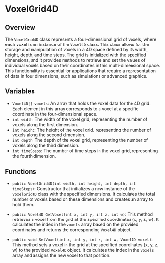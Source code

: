 # VoxelGrid4D

## Overview
The `VoxelGrid4D` class represents a four-dimensional grid of voxels, where each voxel is an instance of the `Voxel4D` class. This class allows for the storage and manipulation of voxels in a 4D space defined by its width, height, depth, and time steps. The grid is initialized with the specified dimensions, and it provides methods to retrieve and set the values of individual voxels based on their coordinates in this multi-dimensional space. This functionality is essential for applications that require a representation of data in four dimensions, such as simulations or advanced graphics.

## Variables
- `Voxel4D[] voxels`: An array that holds the voxel data for the 4D grid. Each element in this array corresponds to a voxel at a specific coordinate in the four-dimensional space.
- `int width`: The width of the voxel grid, representing the number of voxels along the first dimension.
- `int height`: The height of the voxel grid, representing the number of voxels along the second dimension.
- `int depth`: The depth of the voxel grid, representing the number of voxels along the third dimension.
- `int timeSteps`: The number of time steps in the voxel grid, representing the fourth dimension.

## Functions
- `public VoxelGrid4D(int width, int height, int depth, int timeSteps)`: Constructor that initializes a new instance of the `VoxelGrid4D` class with the specified dimensions. It calculates the total number of voxels based on these dimensions and creates an array to hold them.

- `public Voxel4D GetVoxel(int x, int y, int z, int w)`: This method retrieves a voxel from the grid at the specified coordinates (x, y, z, w). It calculates the index in the `voxels` array based on the provided coordinates and returns the corresponding `Voxel4D` object.

- `public void SetVoxel(int x, int y, int z, int w, Voxel4D voxel)`: This method sets a voxel in the grid at the specified coordinates (x, y, z, w) to the provided `Voxel4D` object. It calculates the index in the `voxels` array and assigns the new voxel to that position.
